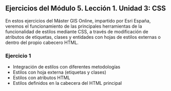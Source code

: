 ## Ejercicios del Módulo 5. Lección 1. Unidad 3: CSS

En estos ejercicios del Máster GIS Online, impartido por Esri España, veremos el funcionamiento de las principales herramientas de la funcionalidad de estilos mediante CSS, a través de modificación de atributos de etiquetas, clases y entidades con hojas de estilos externas o dentro del propio cabecero HTML.

### Ejercicio 1

- Integración de estilos con diferentes metodologías
- Estilos con hoja externa (etiquetas y clases)
- Estilos con atributos HTML
- Estilos definidos en la cabecera del HTML principal